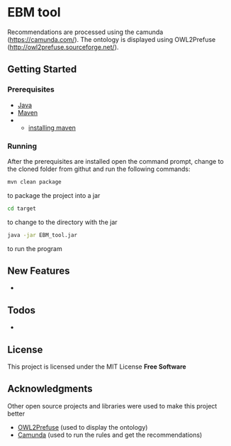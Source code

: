 # EBM tool

Recommendations are processed using the camunda (https://camunda.com/). The ontology is displayed using OWL2Prefuse (http://owl2prefuse.sourceforge.net/).

## Getting Started
### Prerequisites
- [Java](https://www.java.com/en/download/)
- [Maven](https://maven.apache.org/) 
 - - [installing maven](https://www.mkyong.com/maven/how-to-install-maven-in-windows/)
  
### Running
After the prerequisites are installed open the command prompt, change to the cloned folder from githut and run the following commands:
```sh
mvn clean package
```
to package the project into a jar
```sh
cd target
```
to change to the directory with the jar
```sh
java -jar EBM_tool.jar
```
to run the program


## New Features
-

## Todos
- 


## License
This project is licensed under the MIT License
**Free Software**
## Acknowledgments
Other open source projects and libraries were used to make this project better

- [OWL2Prefuse](http://owl2prefuse.sourceforge.net/) (used to display the ontology)
- [Camunda](https://camunda.com/) (used to run the rules and get the recommendations)
